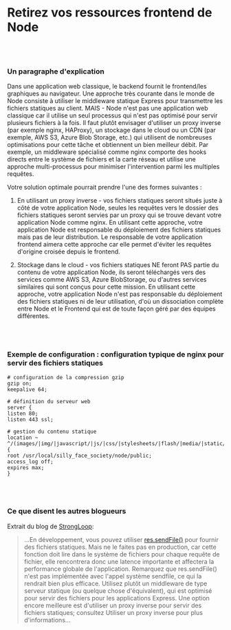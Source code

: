 # Retirez vos ressources frontend de Node

<br/><br/>

### Un paragraphe d'explication

Dans une application web classique, le backend fournit le frontend/les graphiques au navigateur. Une approche très courante dans le monde de Node consiste à utiliser le middleware statique Express pour transmettre les fichiers statiques au client. MAIS - Node n'est pas une application web classique car il utilise un seul processus qui n'est pas optimisé pour servir plusieurs fichiers à la fois. Il faut plutôt envisager d'utiliser un proxy inverse (par exemple nginx, HAProxy), un stockage dans le cloud ou un CDN (par exemple, AWS S3, Azure Blob Storage, etc.) qui utilisent de nombreuses optimisations pour cette tâche et obtiennent un bien meilleur débit. Par exemple, un middleware spécialisé comme nginx comporte des hooks directs entre le système de fichiers et la carte réseau et utilise une approche multi-processus pour minimiser l'intervention parmi les multiples requêtes.

Votre solution optimale pourrait prendre l'une des formes suivantes :

1. En utilisant un proxy inverse - vos fichiers statiques seront situés juste à côté de votre application Node, seules les requêtes vers le dossier des fichiers statiques seront servies par un proxy qui se trouve devant votre application Node comme nginx. En utilisant cette approche, votre application Node est responsable du déploiement des fichiers statiques mais pas de leur distribution. Le responsable de votre application frontend aimera cette approche car elle permet d'éviter les requêtes d'origine croisée depuis le frontend.

2. Stockage dans le cloud - vos fichiers statiques NE feront PAS partie du contenu de votre application Node, ils seront téléchargés vers des services comme AWS S3, Azure BlobStorage, ou d'autres services similaires qui sont conçus pour cette mission. En utilisant cette approche, votre application Node n'est pas responsable du déploiement des fichiers statiques ni de leur utilisation, d'où un dissociation complète entre Node et le Frontend qui est de toute façon géré par des équipes différentes.

<br/><br/>

### Exemple de configuration : configuration typique de nginx pour servir des fichiers statiques

```nginx
# configuration de la compression gzip
gzip on;
keepalive 64;

# définition du serveur web
server {
listen 80;
listen 443 ssl;

# gestion du contenu statique
location ~ ^/(images/|img/|javascript/|js/|css/|stylesheets/|flash/|media/|static/|robots.txt|humans.txt|favicon.ico) {
root /usr/local/silly_face_society/node/public;
access_log off;
expires max;
}
```

<br/><br/>

### Ce que disent les autres blogueurs

Extrait du blog de [StrongLoop](https://strongloop.com/strongblog/best-practices-for-express-in-production-part-two-performance-and-reliability/):

>…En développement, vous pouvez utiliser [res.sendFile()](http://expressjs.com/4x/api.html#res.sendFile) pour fournir des fichiers statiques. Mais ne le faites pas en production, car cette fonction doit lire dans le système de fichiers pour chaque requête de fichier, elle rencontrera donc une latence importante et affectera la performance globale de l'application. Remarquez que res.sendFile() n'est pas implémentée avec l'appel système sendfile, ce qui la rendrait bien plus efficace. Utilisez plutôt un middleware de type serveur statique (ou quelque chose d'équivalent), qui est optimisé pour servir des fichiers pour les applications Express. Une option encore meilleure est d'utiliser un proxy inverse pour servir des fichiers statiques; consultez Utiliser un proxy inverse pour plus d'informations…

<br/><br/>
